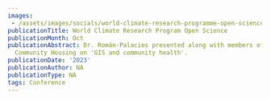 ```yaml
---
images:  
 - /assets/images/socials/world-climate-research-programme-open-science.png
publicationTitle: World Climate Research Program Open Science
publicationMonth: Oct
publicationAbstract: Dr. Román-Palacios presented along with members of Esperanza
  Community Housing on 'GIS and community health'.
publicationDate: '2023'
publicationAuthor: NA
publicationType: NA
tags: Conference
---
```



